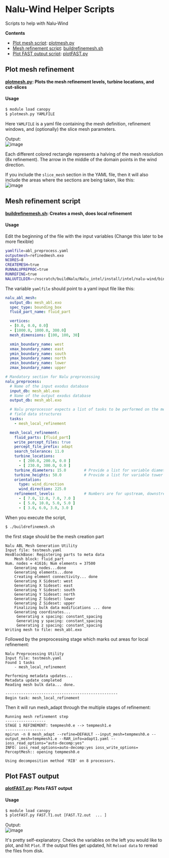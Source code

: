 # Nalu-Wind Helper Scripts

Scripts to help with Nalu-Wind

**Contents**
- [Plot mesh script](#plot-mesh-refinement): [plotmesh.py](plotmesh.py)
- [Mesh refinement script](#mesh-refinement-script): [buildrefinemesh.sh](buildrefinemesh.sh)
- [Plot FAST output script](#plot-fast-output): [plotFAST.py](plotFAST.py)

## Plot mesh refinement
**[plotmesh.py](plotmesh.py): Plots the mesh refinement levels, turbine locations, and cut-slices**  
#### Usage
```bash
$ module load canopy
$ plotmesh.py YAMLFILE
```
Here `YAMLFILE` is a yaml file containing the mesh definition, refinement windows, and (optionally) the slice mesh parameters.

Output:  
![image](https://gitlab.sandia.gov/uploads/-/system/personal_snippet/542/c9fd9123b82f1f19452878e0e1c05a0a/image.png)

Each different colored rectangle represents a halving of the mesh resolution (8x refinement).  The arrow in the middle of the domain points in the wind direction.

If you include the `slice_mesh` section in the YAML file, then it will also include the areas where the sections are being taken, like this:  
![image](https://gitlab.sandia.gov/uploads/-/system/personal_snippet/542/9092a382b8f005629ebd69dc216d8f0c/image.png)

## Mesh refinement script
**[buildrefinemesh.sh](buildrefinemesh.sh): Creates a mesh, does local refinement**
#### Usage
Edit the beginning of the file with the input variables (Change this later to be more flexible)
```bash
yamlfile=abl_preprocess.yaml
outputmesh=refinedmesh.exo
NCORES=8
CREATEMESH=true
RUNNALUPREPROC=true
RUNREFINE=true
NALUUTILDIR=~/nscratch/buildNalu/Nalu_intel/install/intel/nalu-wind/bin/
```
The variable `yamlfile` should point to a yaml input file like this:  
```yaml
nalu_abl_mesh:
  output_db: mesh_abl.exo
  spec_type: bounding_box
  fluid_part_name: fluid_part

  vertices:
  - [0.0, 0.0, 0.0]
  - [1000.0, 1000.0, 300.0]
  mesh_dimensions: [100, 100, 30]

  xmin_boundary_name: west
  xmax_boundary_name: east
  ymin_boundary_name: south
  ymax_boundary_name: north
  zmin_boundary_name: lower
  zmax_boundary_name: upper

# Mandatory section for Nalu preprocessing
nalu_preprocess:
  # Name of the input exodus database
  input_db: mesh_abl.exo
  # Name of the output exodus database
  output_db: mesh_abl.exo

  # Nalu preprocessor expects a list of tasks to be performed on the mesh and
  # field data structures
  tasks:
    - mesh_local_refinement

  mesh_local_refinement:
    fluid_parts: [fluid_part]
    write_percept_files: true
    percept_file_prefix: adapt
    search_tolerance: 11.0
    turbine_locations:
      - [ 200.0, 200.0, 0.0 ]
      - [ 230.0, 300.0, 0.0 ]
    turbine_diameters: 15.0        # Provide a list for variable diameters
    turbine_heights: 50.0          # Provide a list for variable tower heights
    orientation:
      type: wind_direction
      wind_direction: 225.0
    refinement_levels:             # Numbers are for upstream, downstream, lateral and vertical length in turbine diameters
      - [ 7.0, 12.0, 7.0, 7.0 ]
      - [ 5.0, 10.0, 5.0, 5.0 ]
      - [ 3.0, 6.0, 3.0, 3.0 ]
```

When you execute the script,
```bash
$ ./buildrefinemesh.sh
```
the first stage should be the mesh creation part
```
Nalu ABL Mesh Generation Utility
Input file: testmesh.yaml
HexBlockBase: Registering parts to meta data
	Mesh block: fluid_part
Num. nodes = 41616; Num elements = 37500
	Generating nodes...done
	Generating elements...done
	Creating element connectivity... done
	Generating X Sideset: west
	Generating X Sideset: east
	Generating Y Sideset: south
	Generating Y Sideset: north
	Generating Z Sideset: lower
	Generating Z Sideset: upper
	Finalizing bulk data modifications ... done
	Generating coordinates...
	 Generating x spacing: constant_spacing
	 Generating y spacing: constant_spacing
	 Generating z spacing: constant_spacing
Writing mesh to file: mesh_abl.exo
```
Followed by the preprocessing stage which marks out areas for local refinement:
```
Nalu Preprocessing Utility
Input file: testmesh.yaml
Found 1 tasks
    - mesh_local_refinement

Performing metadata updates... 
Metadata update completed
Reading mesh bulk data... done.

--------------------------------------------------
Begin task: mesh_local_refinement
```
Then it will run mesh_adapt through the multiple stages of refinement:
```
Running mesh refinement step
------------------
STAGE 1 REFINEMENT: tempmesh0.e --> tempmesh1.e
------------------
mpirun -n 8 mesh_adapt --refine=DEFAULT --input_mesh=tempmesh0.e --output_mesh=tempmesh1.e --RAR_info=adapt1.yaml --ioss_read_options="auto-decomp:yes" 
INFO: ioss_read_options=auto-decomp:yes ioss_write_options=
PerceptMesh:: opening tempmesh0.e

Using decomposition method 'RIB' on 8 processors.

```

## Plot FAST output
**[plotFAST.py](plotFAST.py): Plots FAST output**  
#### Usage  
```bash
$ module load canopy
$ plotFAST.py FAST.T1.out [FAST.T2.out  ... ]
```
Output:  
![image](https://gitlab.sandia.gov/uploads/-/system/personal_snippet/542/8f0b2d522459db26ee33962f8a36559f/image.png)

It's pretty self-explanatory.  Check the variables on the left you would like to plot, and hit `Plot`.
If the output files get updated, hit `Reload data` to reread the files from disk.
